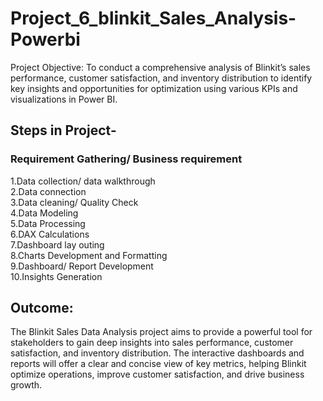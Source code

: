 # Project_6_blinkit_Sales_Analysis-Powerbi

Project Objective: To conduct a comprehensive analysis of Blinkit’s sales performance, customer satisfaction, and inventory distribution to identify key insights and opportunities for optimization using various KPIs and visualizations in Power BI.

## Steps in Project-                                                                                                                                                         

### Requirement Gathering/ Business requirement
                                                                                                                          
1.Data collection/ data walkthrough                                                                                                                                           
2.Data connection                                                                                                                                                             
3.Data cleaning/ Quality Check                                                                                                                                                
4.Data Modeling                                                                                                                                                             
5.Data Processing                                                                                                                                                           
6.DAX Calculations                                                                                                                                                       
7.Dashboard lay outing                                                                                                                                                    
8.Charts Development and Formatting                                                                                                                                          
9.Dashboard/ Report Development                                                                                                                                      
10.Insights Generation

## Outcome:                                                                                                                                                       
The Blinkit Sales Data Analysis project aims to provide a powerful tool for stakeholders to gain deep insights into sales performance, customer satisfaction, and inventory distribution. The interactive dashboards and reports will offer a clear and concise view of key metrics, helping Blinkit optimize operations, improve customer satisfaction, and drive business growth.
